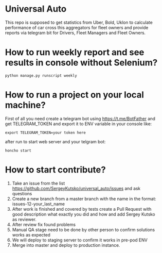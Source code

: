 # Universal Auto
This repo is supposed to get statistics from Uber, Bold, Uklon to calculate performance of car cross this aggregators for fleet owners and provide reports via telegram bit for Drivers, Fleet Managers and Fleet Owners. 

# How to run weekly report and see results in console without Selenium?
```
python manage.py runscript weekly
```

# How to run a project on your local machine?
First of all you need create a telegram bot using https://t.me/BotFather and get TELEGRAM_TOKEN and export it to ENV variable in your console like:

```
export TELEGRAM_TOKEN=your token here
```

after run to start web server and your telgram bot:

```
honcho start
```

# How to start contribute?

1. Take an issue from the list  https://github.com/SergeyKutsko/universal_auto/issues and ask questions
2. Create a new branch from a master branch with the name in the format: issues-12-your_last_name
3. After work is finished and covered by tests create a Pull Request with good description what exactly you did and how and add Sergey Kutsko as reviewer. 
4. After review fix found problems
5. Manual QA stage need to be done by other person to confirm solutions works as expected
6. We will deploy to staging server to confirm it works in pre-pod ENV
7. Merge into master and deploy to production instance. 
